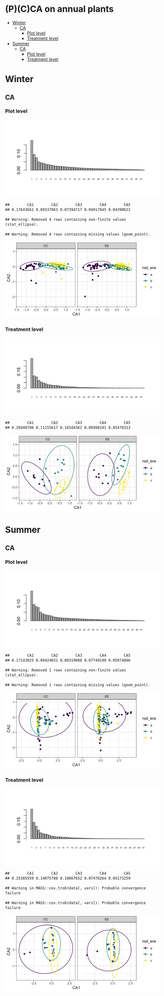 (P)(C)CA on annual plants
================

  - [Winter](#winter)
      - [CA](#ca)
          - [Plot level](#plot-level)
          - [Treatment level](#treatment-level)
  - [Summer](#summer)
      - [CA](#ca-1)
          - [Plot level](#plot-level-1)
          - [Treatment level](#treatment-level-1)

# Winter

## CA

### Plot level

![](annuals_results_files/figure-gfm/unnamed-chunk-1-1.png)<!-- -->

    ##        CA1        CA2        CA3        CA4        CA5 
    ## 0.17643661 0.09337063 0.07394717 0.04917945 0.04390622

    ## Warning: Removed 4 rows containing non-finite values (stat_ellipse).

    ## Warning: Removed 4 rows containing missing values (geom_point).

![](annuals_results_files/figure-gfm/unnamed-chunk-1-2.png)<!-- -->

### Treatment level

![](annuals_results_files/figure-gfm/unnamed-chunk-2-1.png)<!-- -->

    ##        CA1        CA2        CA3        CA4        CA5 
    ## 0.26948796 0.11155617 0.10184362 0.06998191 0.05478313

![](annuals_results_files/figure-gfm/unnamed-chunk-2-2.png)<!-- -->

# Summer

## CA

### Plot level

![](annuals_results_files/figure-gfm/unnamed-chunk-3-1.png)<!-- -->

    ##        CA1        CA2        CA3        CA4        CA5 
    ## 0.17143025 0.09424031 0.08319808 0.07749190 0.05074886

    ## Warning: Removed 1 rows containing non-finite values (stat_ellipse).

    ## Warning: Removed 1 rows containing missing values (geom_point).

![](annuals_results_files/figure-gfm/unnamed-chunk-3-2.png)<!-- -->

### Treatment level

![](annuals_results_files/figure-gfm/unnamed-chunk-4-1.png)<!-- -->

    ##        CA1        CA2        CA3        CA4        CA5 
    ## 0.25385559 0.14075788 0.10867652 0.07478264 0.05173259

    ## Warning in MASS::cov.trob(data[, vars]): Probable convergence failure
    
    ## Warning in MASS::cov.trob(data[, vars]): Probable convergence failure

![](annuals_results_files/figure-gfm/unnamed-chunk-4-2.png)<!-- -->
